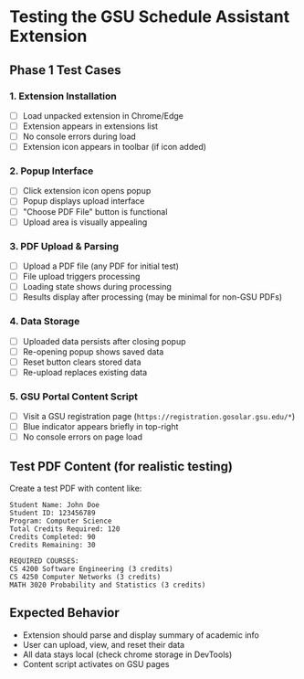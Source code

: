 # Testing the GSU Schedule Assistant Extension

## Phase 1 Test Cases

### 1. Extension Installation
- [ ] Load unpacked extension in Chrome/Edge
- [ ] Extension appears in extensions list
- [ ] No console errors during load
- [ ] Extension icon appears in toolbar (if icon added)

### 2. Popup Interface
- [ ] Click extension icon opens popup
- [ ] Popup displays upload interface
- [ ] "Choose PDF File" button is functional
- [ ] Upload area is visually appealing

### 3. PDF Upload & Parsing
- [ ] Upload a PDF file (any PDF for initial test)
- [ ] File upload triggers processing
- [ ] Loading state shows during processing
- [ ] Results display after processing (may be minimal for non-GSU PDFs)

### 4. Data Storage
- [ ] Uploaded data persists after closing popup
- [ ] Re-opening popup shows saved data
- [ ] Reset button clears stored data
- [ ] Re-upload replaces existing data

### 5. GSU Portal Content Script
- [ ] Visit a GSU registration page (`https://registration.gosolar.gsu.edu/*`)
- [ ] Blue indicator appears briefly in top-right
- [ ] No console errors on page load

## Test PDF Content (for realistic testing)

Create a test PDF with content like:
```
Student Name: John Doe
Student ID: 123456789
Program: Computer Science
Total Credits Required: 120
Credits Completed: 90
Credits Remaining: 30

REQUIRED COURSES:
CS 4200 Software Engineering (3 credits)
CS 4250 Computer Networks (3 credits)
MATH 3020 Probability and Statistics (3 credits)
```

## Expected Behavior
- Extension should parse and display summary of academic info
- User can upload, view, and reset their data
- All data stays local (check chrome storage in DevTools)
- Content script activates on GSU pages
